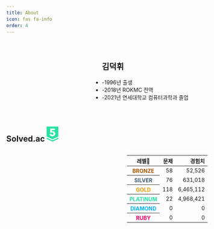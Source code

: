 ```yaml
---
title: About
icon: fas fa-info
order: 4
---
```

<style>
    .pie_wrapper{
        display : flex;
        justify-content:center;
        align-items:center;
    }
    .rank{
        width : 500px;
        padding-left : 20px
    }
    .solve-wrapper{
        display: flex;
    }
    .solve-wrapper > div{
        display: flex;
    }
    .pie_chart{
        width: 300px;
        height: 300px;
        background-image : url('/images/pie.png');
        background-position : center;
        background-size : cover;
    }
    .solve{
        display: flex;
        flex-direction: column;
        justify-content: end;
    }
    .solve-table > tbody > tr > td{
        text-align: end;
    }
    .bronze > th{
        color : #ad5600;
    }
    .silver > th{
        color : #435f7a;
    }
    .gold > th{
        color : #ec9a00;
    }
    .platinum > th{
        color : #27e2a4;
    }
    .diamond > th{
        color : #00b4fc;
    }
    .ruby > th{
        color : #ff0062;
    }
    .profile_wrapper{
        display: flex;
        align-items: center;

    }
    .profile_picture{
        background-image: url('/images/profile.jpeg');
        height : 200px;
        width : 200px;
        background-size : cover;
        background-position : center;
        border-radius : 30%;
    }
</style>
<div class="profile_wrapper">
    <div class="proflie_picture_wrapper">
        <div class="profile_picture">
        </div>
    </div>
    <div style="margin-left : 30px">
        <ul class="list-group list-group-flush">
            <h2>김덕휘</h2>
            <li class="list-group-item">-1996년 출생</li>
            <li class="list-group-item">-2018년 ROKMC 전역</li>
            <li class="list-group-item">-2021년 연세대학교 컴퓨터과학과 졸업</li>
        </ul>      
    </div>
</div>
<h2 style = "font-weight: bold">
    Solved.ac
    <span style="text-align: end;">
        <img src="/images/tier.svg" height="40px" >
    </span>
</h2>
<div class="solve-wrapper" >
    <div class="pie_wrapper">
        <div class="pie_chart">
        </div>
    </div>
    <div class="rank" >
        <table class="table solve-table">
            <thead>
                <tr>
                <th scope="col">레벨</th>
                <th scope="col" style="text-align: end;">문제</th>
                <th scope="col" style="text-align: end;">경험치</th>
                </tr>
            </thead>
            <tbody>
                <tr class="bronze">
                <th scope="row">BRONZE</th>
                <td>58</td>
                <td>52,526</td>
                </tr>
                <tr class ="silver">
                <th scope="row">SILVER</th>
                <td>76</td>
                <td>631,018</td>
                </tr>
                <tr class ="gold">
                <th scope="row">GOLD</th>
                <td>118</td>
                <td>6,465,112</td>
                </tr>
                <tr class ="platinum">
                <th scope="row">PLATINUM</th>
                <td>22</td>
                <td>4,968,421</td>
                </tr>
                <tr class ="diamond">
                <th scope="row">DIAMOND</th>
                <td>0</td>
                <td>0</td>
                </tr>
                <tr class ="ruby">
                <th scope="row">RUBY</th>
                <td>0</td>
                <td>0</td>
                </tr>
            </tbody>
            </table>
    </div>
</div>

